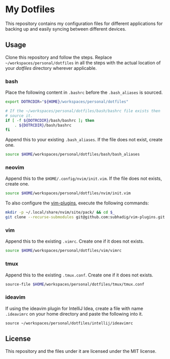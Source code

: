# My Dotfiles
This repository contains my configuration files for different applications for
backing up and easily syncing between different devices.

## Usage
Clone this repository and follow the steps.
Replace `~/workspaces/personal/dotfiles` in all the steps with the actual
location of your *dotfiles* directory wherever applicable.

### bash
Place the following content in `.bashrc` before the `.bash_aliases` is sourced.

```bash
export DOTRCDIR="${HOME}/workspaces/personal/dotfiles"

# If the ~/workspaces/personal/dotfiles/bash/bashrc file exists then
# source it.
if [ -f ${DOTRCDIR}/bash/bashrc ]; then
    . ${DOTRCDIR}/bash/bashrc
fi
```

Append this to your existing `.bash_aliases`.
If the file does not exist, create one.

```bash
source $HOME/workspaces/personal/dotfiles/bash/bash_aliases
```

### neovim
Append this to the `$HOME/.config/nvim/init.vim`.
If the file does not exists, create one.

```bash
source $HOME/workspaces/personal/dotfiles/nvim/init.vim
```

To also configure the [vim-plugins](https://github.com/subhadig/vim-plugins),
execute the following commands:

```bash
mkdir -p ~/.local/share/nvim/site/pack/ && cd $_
git clone --recurse-submodules git@github.com:subhadig/vim-plugins.git
```

### vim
Append this to the existing `.vimrc`.
Create one if it does not exists.

```bash
source $HOME/workspaces/personal/dotfiles/vim/vimrc
```

### tmux
Append this to the existing `.tmux.conf`.
Create one if it does not exists.

```bash
source-file $HOME/workspaces/personal/dotfiles/tmux/tmux.conf
```

### ideavim
If using the ideavim plugin for IntelliJ Idea, create a file with name
`.ideavimrc` on your home directory and paste the following into it.

```vim
source ~/workspaces/personal/dotfiles/intellij/ideavimrc
```

## License
This repository and the files under it are licensed under the MIT license.
